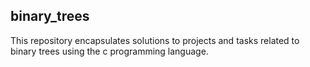 ## binary_trees  
This repository encapsulates solutions to projects and tasks related to binary trees using the c programming language.
